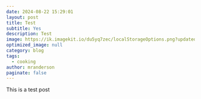 ```yaml
---
date: 2024-08-22 15:29:01
layout: post
title: Test
subtitle: Yes
description: Test
image: https://ik.imagekit.io/du5yq7zec/localStorageOptions.png?updatedAt=1716982740022
optimized_image: null
category: blog
tags:
  - cooking
author: mranderson
paginate: false
---
```

This is a test post